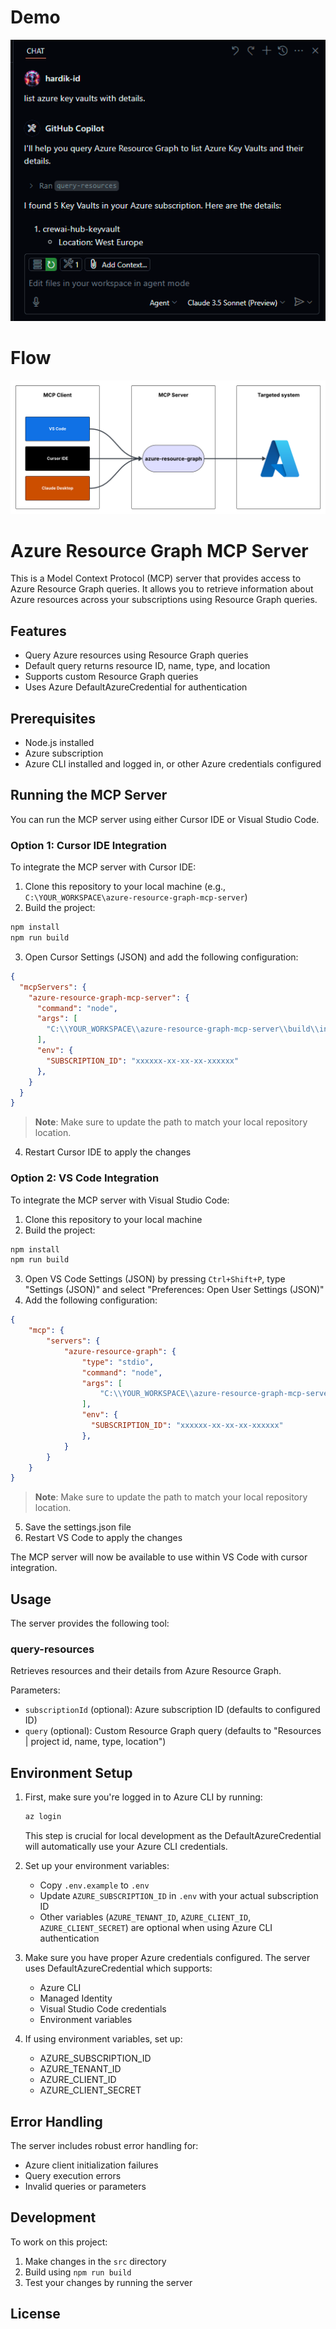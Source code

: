 # Demo
![MCP Server Demo](./assets/mcp%20server.gif)

# Flow
![Request Flow](./assets/Flow.png)


# Azure Resource Graph MCP Server

This is a Model Context Protocol (MCP) server that provides access to Azure Resource Graph queries. It allows you to retrieve information about Azure resources across your subscriptions using Resource Graph queries.

## Features

- Query Azure resources using Resource Graph queries
- Default query returns resource ID, name, type, and location
- Supports custom Resource Graph queries
- Uses Azure DefaultAzureCredential for authentication

## Prerequisites

- Node.js installed
- Azure subscription
- Azure CLI installed and logged in, or other Azure credentials configured

## Running the MCP Server

You can run the MCP server using either Cursor IDE or Visual Studio Code.

### Option 1: Cursor IDE Integration

To integrate the MCP server with Cursor IDE:

1. Clone this repository to your local machine (e.g., `C:\YOUR_WORKSPACE\azure-resource-graph-mcp-server`)
2. Build the project:
```bash 
npm install
npm run build
```
3. Open Cursor Settings (JSON) and add the following configuration:
```json
{
  "mcpServers": {
    "azure-resource-graph-mcp-server": {
      "command": "node",
      "args": [
        "C:\\YOUR_WORKSPACE\\azure-resource-graph-mcp-server\\build\\index.js"
      ],
      "env": {
        "SUBSCRIPTION_ID": "xxxxxx-xx-xx-xx-xxxxxx"
      },
    }
  }
}
```
> **Note**: Make sure to update the path to match your local repository location.

4. Restart Cursor IDE to apply the changes

### Option 2: VS Code Integration

To integrate the MCP server with Visual Studio Code:

1. Clone this repository to your local machine
2. Build the project:
```bash 
npm install
npm run build
```
3. Open VS Code Settings (JSON) by pressing `Ctrl+Shift+P`, type "Settings (JSON)" and select "Preferences: Open User Settings (JSON)"
4. Add the following configuration:
```json
{
    "mcp": {
        "servers": {
            "azure-resource-graph": {
                "type": "stdio",
                "command": "node",
                "args": [
                    "C:\\YOUR_WORKSPACE\\azure-resource-graph-mcp-server\\build\\index.js"
                ],
                "env": {
                  "SUBSCRIPTION_ID": "xxxxxx-xx-xx-xx-xxxxxx"
                },
            }
        }
    }
}
```
> **Note**: Make sure to update the path to match your local repository location.

5. Save the settings.json file
6. Restart VS Code to apply the changes

The MCP server will now be available to use within VS Code with cursor integration.

## Usage

The server provides the following tool:

### query-resources

Retrieves resources and their details from Azure Resource Graph.

Parameters:
- `subscriptionId` (optional): Azure subscription ID (defaults to configured ID)
- `query` (optional): Custom Resource Graph query (defaults to "Resources | project id, name, type, location")

## Environment Setup

1. First, make sure you're logged in to Azure CLI by running:
   ```bash
   az login
   ```
   This step is crucial for local development as the DefaultAzureCredential will automatically use your Azure CLI credentials.

2. Set up your environment variables:
   - Copy `.env.example` to `.env`
   - Update `AZURE_SUBSCRIPTION_ID` in `.env` with your actual subscription ID
   - Other variables (`AZURE_TENANT_ID`, `AZURE_CLIENT_ID`, `AZURE_CLIENT_SECRET`) are optional when using Azure CLI authentication

3. Make sure you have proper Azure credentials configured. The server uses DefaultAzureCredential which supports:
   - Azure CLI
   - Managed Identity
   - Visual Studio Code credentials
   - Environment variables

4. If using environment variables, set up:
   - AZURE_SUBSCRIPTION_ID
   - AZURE_TENANT_ID
   - AZURE_CLIENT_ID
   - AZURE_CLIENT_SECRET

## Error Handling

The server includes robust error handling for:
- Azure client initialization failures
- Query execution errors
- Invalid queries or parameters

## Development

To work on this project:

1. Make changes in the `src` directory
2. Build using `npm run build`
3. Test your changes by running the server

## License
